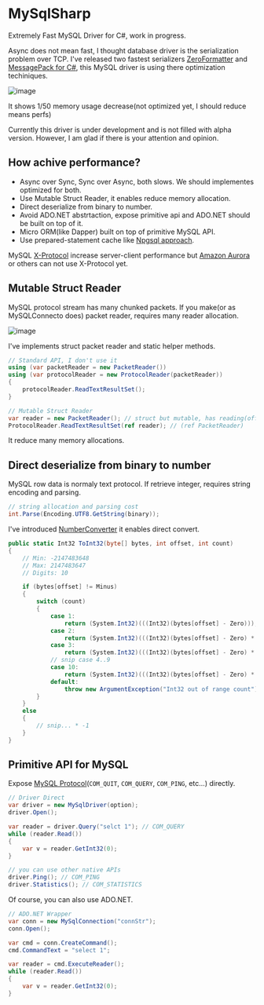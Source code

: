 MySqlSharp
===
Extremely Fast MySQL Driver for C#, work in progress.

Async does not mean fast, I thought database driver is the serialization problem over TCP. I've released two fastest serializers [ZeroFormatter](https://github.com/neuecc/ZeroFormatter) and [MessagePack for C#](https://github.com/neuecc/MessagePack-CSharp), this MySQL driver is using there optimization techiniques.

![image](https://user-images.githubusercontent.com/46207/29018376-ce3ecba0-7b95-11e7-90f0-d32d7c80b04b.png)

It shows 1/50 memory usage decrease(not optimized yet, I should reduce means perfs)

Currently this driver is under development and is not filled with alpha version. However, I am glad if there is your attention and opinion.

How achive performance?
---
* Async over Sync, Sync over Async, both slows. We should implementes optimized for both.
* Use Mutable Struct Reader, it enables reduce memory allocation.
* Direct deserialize from binary to number.
* Avoid ADO.NET abstrtaction, expose primitive api and ADO.NET should be built on top of it.
* Micro ORM(like Dapper) built on top of primitive MySQL API.
* Use prepared-statement cache like [Npgsql approach](http://www.roji.org/prepared-statements-in-npgsql-3-2).

MySQL [X-Protocol](https://dev.mysql.com/doc/internals/en/x-protocol.html) increase server-client performance but [Amazon Aurora](https://aws.amazon.com/rds/aurora/details/) or others can not use X-Protocol yet.

Mutable Struct Reader
---
MySQL protocol stream has many chunked packets. If you make(or as MySQLConnecto does) packet reader, requires many reader allocation.

![image](https://user-images.githubusercontent.com/46207/29018333-a8902444-7b95-11e7-8215-d4e0000e0fac.png)

I've implements struct packet reader and static helper methods.

```csharp
// Standard API, I don't use it
using (var packetReader = new PacketReader())
using (var protocolReader = new ProtocolReader(packetReader))
{
    protocolReader.ReadTextResultSet();
}

// Mutable Struct Reader
var reader = new PacketReader(); // struct but mutable, has reading(offset) state
ProtocolReader.ReadTextResultSet(ref reader); // (ref PacketReader)
```

It reduce many memory allocations.

Direct deserialize from binary to number
---
MySQL row data is normaly text protocol. If retrieve integer, requires string encoding and parsing.

```csharp
// string allocation and parsing cost
int.Parse(Encoding.UTF8.GetString(binary));
```

I've introduced [NumberConverter](https://github.com/neuecc/MySqlSharp/blob/master/src/MySqlSharp/Internal/NumberConverter.cs) it enables direct convert. 

```csharp
public static Int32 ToInt32(byte[] bytes, int offset, int count)
{
    // Min: -2147483648
    // Max: 2147483647
    // Digits: 10

    if (bytes[offset] != Minus)
    {
        switch (count)
        {
            case 1:
                return (System.Int32)(((Int32)(bytes[offset] - Zero)));
            case 2:
                return (System.Int32)(((Int32)(bytes[offset] - Zero) * 10) + ((Int32)(bytes[offset + 1] - Zero)));
            case 3:
                return (System.Int32)(((Int32)(bytes[offset] - Zero) * 100) + ((Int32)(bytes[offset + 1] - Zero) * 10) + ((Int32)(bytes[offset + 2] - Zero)));
            // snip case 4..9
            case 10:
                return (System.Int32)(((Int32)(bytes[offset] - Zero) * 1000000000) + ((Int32)(bytes[offset + 1] - Zero) * 100000000) + ((Int32)(bytes[offset + 2] - Zero) * 10000000) + ((Int32)(bytes[offset + 3] - Zero) * 1000000) + ((Int32)(bytes[offset + 4] - Zero) * 100000) + ((Int32)(bytes[offset + 5] - Zero) * 10000) + ((Int32)(bytes[offset + 6] - Zero) * 1000) + ((Int32)(bytes[offset + 7] - Zero) * 100) + ((Int32)(bytes[offset + 8] - Zero) * 10) + ((Int32)(bytes[offset + 9] - Zero)));
            default:
                throw new ArgumentException("Int32 out of range count");
        }
    }
    else
    {
        // snip... * -1
    }
}
```

Primitive API for MySQL
---
Expose [MySQL Protocol](http://imysql.com/mysql-internal-manual/text-protocol.html)(`COM_QUIT`, `COM_QUERY`, `COM_PING`, etc...) directly.

```csharp
// Driver Direct
var driver = new MySqlDriver(option);
driver.Open();

var reader = driver.Query("selct 1"); // COM_QUERY
while (reader.Read())
{
    var v = reader.GetInt32(0);
}

// you can use other native APIs
driver.Ping(); // COM_PING
driver.Statistics(); // COM_STATISTICS
```

Of course, you can also use ADO.NET.

```csharp
// ADO.NET Wrapper
var conn = new MySqlConnection("connStr");
conn.Open();

var cmd = conn.CreateCommand();
cmd.CommandText = "select 1";

var reader = cmd.ExecuteReader();
while (reader.Read())
{
    var v = reader.GetInt32(0);
}
```